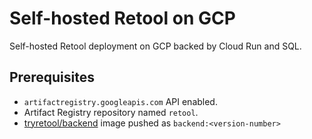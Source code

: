 # Self-hosted Retool on GCP

Self-hosted Retool deployment on GCP backed by Cloud Run and SQL.

## Prerequisites

* `artifactregistry.googleapis.com` API enabled.
* Artifact Registry repository named `retool`.
* [tryretool/backend](https://hub.docker.com/r/tryretool/backend) image pushed as `backend:<version-number>`
